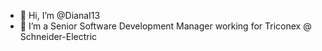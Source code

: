 - 👋 Hi, I’m @DianaI13
- 👀 I’m a Senior Software Development Manager working for Triconex @ Schneider-Electric
<!---
DianaI13/DianaI13 is a ✨ special ✨ repository because its `README.md` (this file) appears on your GitHub profile.
You can click the Preview link to take a look at your changes.
--->
